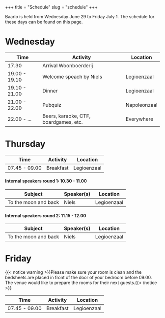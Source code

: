 +++
title = "Schedule"
slug = "schedule"
+++

Baarlo is held from Wednesday June 29 to Friday July 1. The schedule for these days can be found on this page.

# Wednesday

| Time | Activity | Location |
| --- | --- | --- |
| 17.30 | Arrival Woonboerderij | |
| 19.00 - 19.10 | Welcome speach by Niels | Legioenzaal |
| 19.10 - 21.00 | Dinner | Legioenzaal |
| 21.00 - 22.00 | Pubquiz | Napoleonzaal |
| 22.00 - ... | Beers, karaoke, CTF, boardgames, etc. | Everywhere |

# Thursday

| Time | Activity | Location |
|---|---|---|
| 07.45 - 09.00 | Breakfast | Legioenzaal | 

#### Internal speakers round 1: 10.30 - 11.00

| Subject | Speaker(s) | Location |
|---|---|---|
| To the moon and back | Niels | Legioenzaal |

#### Internal speakers round 2: 11.15 - 12.00

| Subject | Speaker(s) | Location |
|---|---|---|
| To the moon and back | Niels | Legioenzaal |

# Friday

{{< notice warning >}}Please make sure your room is clean and the bedsheets are placed in front of the door of your bedroom before 09.00. The venue would like to prepare the rooms for their next guests.{{< /notice >}}

| Time | Activity | Location |
|---|---|---|
| 07.45 - 09.00 | Breakfast | Legioenzaal | 

